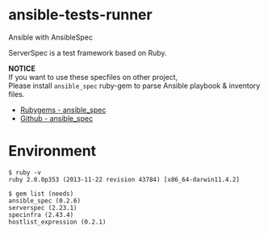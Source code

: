 # ansible-tests-runner

Ansible with AnsibleSpec

ServerSpec is a test framework based on Ruby.

**NOTICE**  
If you want to use these specfiles on other project,  
Please install `ansible_spec` ruby-gem to parse Ansible playbook & inventory files.
- [Rubygems - ansible_spec](http://rubygems.org/gems/ansible_spec)
- [Github - ansible_spec](https://github.com/volanja/ansible_spec)

# Environment

```
$ ruby -v
ruby 2.0.0p353 (2013-11-22 revision 43784) [x86_64-darwin11.4.2]

$ gem list (needs)
ansible_spec (0.2.6)
serverspec (2.23.1)
specinfra (2.43.4)
hostlist_expression (0.2.1)
```
